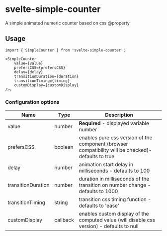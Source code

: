 # svelte-simple-counter

A simple animated numeric counter based on css @property

## Usage

```tsx
import { SimpleCounter } from 'svelte-simple-counter';

<SimpleCounter
	value={value}
	prefersCSS={prefersCSS}
	delay={delay}
	transitionDuration={duration}
	transitionTiming={timing}
	customDisplay={customDisplay}
/>;
```

### Configuration options

| Name               | Type     | Description                                                                                         |
| ------------------ | -------- | --------------------------------------------------------------------------------------------------- |
| value              | number   | **Required** - displayed variable number                                                            |
| prefersCSS         | boolean  | enables pure css version of the component (browser compatibility will be checked)- defaults to true |
| delay              | number   | animation start delay in milliseconds - defaults to 100                                             |
| transitionDuration | number   | duration in milliseconds of the transition on number change - defaults to 1000                      |
| transitionTiming   | string   | transition css timing function - defaults to 'ease'                                                 |
| customDisplay      | callback | enables custom display of the computed value (will disable css version) - defaults to null          |
